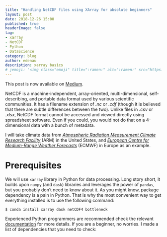 ```yaml
---
title: "Handling NetCDF files using XArray for absolute beginners"
layout: post
date: 2018-12-26 15:00
published: true
headerImage: false
tag:
- xarray
- NetCDF
- Python
- DataScience
category: blog
author: edenau
description: xarray basics
# jemoji: '<img class="emoji" title=":ramen:" alt=":ramen:" src="https://assets.github.com/images/icons/emoji/unicode/1f35c.png" height="20" width="20" align="absmiddle">'
---
```


This post is now available on [Medium](https://medium.com/@edenau/handling-netcdf-files-using-xarray-for-absolute-beginners-111a8ab4463f).

NetCDF is a machine-independent, array-oriented, multi-dimensional, self-describing, and portable data format used by various scientific communities. It has a filename extension of *.nc* or *.cdf* (though it is believed that there are subtle differences between the two). Unlike files in *.csv* or *.xlsx*, NetCDF format cannot be accessed and viewed directly using spreadsheet software. Even if you could, you would not do that on a 4-dimensional data with a bunch of metadata.

I will take climate data from [*Atmospheric Radiation Measurement Climate Research Facility*](https://www.arm.gov/) (ARM) in the United States, and [*European Centre for Medium-Range Weather Forecasts*](https://www.ecmwf.int/) (ECMWF) in Europe as an example.

# Prerequisites

We will use `xarray` library in Python for data processing. Long story short, it builds upon `numpy` (and `dask`) libraries and leverages the power of `pandas`, but you probably don’t need to know about it. As you might know, package dependency is a pain in Python. That is why the most convenient way to get everything installed is to use the following command:

```
$ conda install xarray dask netCDF4 bottleneck
```

Experienced Python programmers are recommended check the relevant [documentation](http://xarray.pydata.org/en/stable/installing.html) for more details. If you are a beginner, no worries. I made a list of dependencies that you need to check:
